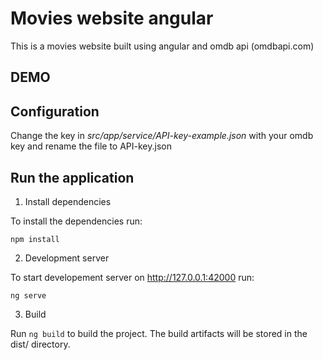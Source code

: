 # Movies website angular
This is a movies website built using angular and omdb api (omdbapi.com)
## DEMO

## Configuration
Change the key in *src/app/service/API-key-example.json* with your omdb key and rename the file to API-key.json
## Run the application
1. Install dependencies

To install the dependencies run:
```
npm install
```
2. Development server

To start developement server on http://127.0.0.1:42000  run:
```
ng serve
```
3. Build

 Run ```ng build``` to build the project. The build artifacts will be stored in the dist/ directory.

